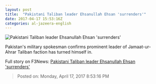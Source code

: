 ```yaml
---
layout: post
title:  "Pakistani Taliban leader Ehsanullah Ehsan 'surrenders'"
date: 2017-04-17 15:53:16Z
categories: al-jazeera-english
---
```


![Pakistani Taliban leader Ehsanullah Ehsan 'surrenders'](http://www.aljazeera.com/mritems/Images/2016/5/27/38f60125abc147b59d051dedc9a05efc_18.jpg)

Pakistan's military spokesman confirms prominent leader of Jamaat-ur-Ahrar Taliban faction has turned himself in.


Full story on F3News: [Pakistani Taliban leader Ehsanullah Ehsan 'surrenders'](http://www.f3nws.com/n/CYPapB)

> Posted on: Monday, April 17, 2017 8:53:16 PM
